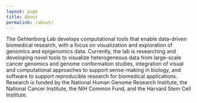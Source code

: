 ```yaml
---
layout: page
title: About
permalink: /about/
---
```

The Gehlenborg Lab develops computational tools that enable data-driven biomedical research, with a focus on visualization and exploration of genomics and epigenomics data. Currently, the lab is researching and developing novel tools to visualize heterogeneous data from large-scale cancer genomics and genome conformation studies, integration of visual and computational approaches to support sense-making in biology, and software to support reproducible research for biomedical applications. Research is funded by the National Human Genome Research Institute, the National Cancer Institute, the NIH Common Fund, and the Harvard Stem Cell Institute.
